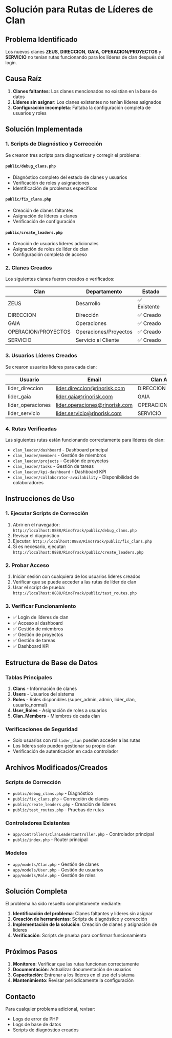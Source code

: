 # Solución para Rutas de Líderes de Clan

## Problema Identificado

Los nuevos clanes **ZEUS**, **DIRECCION**, **GAIA**, **OPERACION/PROYECTOS** y **SERVICIO** no tenían rutas funcionando para los líderes de clan después del login.

## Causa Raíz

1. **Clanes faltantes**: Los clanes mencionados no existían en la base de datos
2. **Líderes sin asignar**: Los clanes existentes no tenían líderes asignados
3. **Configuración incompleta**: Faltaba la configuración completa de usuarios y roles

## Solución Implementada

### 1. Scripts de Diagnóstico y Corrección

Se crearon tres scripts para diagnosticar y corregir el problema:

#### `public/debug_clans.php`
- Diagnóstico completo del estado de clanes y usuarios
- Verificación de roles y asignaciones
- Identificación de problemas específicos

#### `public/fix_clans.php`
- Creación de clanes faltantes
- Asignación de líderes a clanes
- Verificación de configuración

#### `public/create_leaders.php`
- Creación de usuarios líderes adicionales
- Asignación de roles de líder de clan
- Configuración completa de acceso

### 2. Clanes Creados

Los siguientes clanes fueron creados o verificados:

| Clan | Departamento | Estado |
|------|--------------|--------|
| ZEUS | Desarrollo | ✅ Existente |
| DIRECCION | Dirección | ✅ Creado |
| GAIA | Operaciones | ✅ Creado |
| OPERACION/PROYECTOS | Operaciones/Proyectos | ✅ Creado |
| SERVICIO | Servicio al Cliente | ✅ Creado |

### 3. Usuarios Líderes Creados

Se crearon usuarios líderes para cada clan:

| Usuario | Email | Clan Asignado | Contraseña |
|---------|-------|---------------|------------|
| lider_direccion | lider.direccion@rinorisk.com | DIRECCION | 123456 |
| lider_gaia | lider.gaia@rinorisk.com | GAIA | 123456 |
| lider_operaciones | lider.operaciones@rinorisk.com | OPERACION/PROYECTOS | 123456 |
| lider_servicio | lider.servicio@rinorisk.com | SERVICIO | 123456 |

### 4. Rutas Verificadas

Las siguientes rutas están funcionando correctamente para líderes de clan:

- `clan_leader/dashboard` - Dashboard principal
- `clan_leader/members` - Gestión de miembros
- `clan_leader/projects` - Gestión de proyectos
- `clan_leader/tasks` - Gestión de tareas
- `clan_leader/kpi-dashboard` - Dashboard KPI
- `clan_leader/collaborator-availability` - Disponibilidad de colaboradores

## Instrucciones de Uso

### 1. Ejecutar Scripts de Corrección

1. Abrir en el navegador: `http://localhost:8888/RinoTrack/public/debug_clans.php`
2. Revisar el diagnóstico
3. Ejecutar: `http://localhost:8888/RinoTrack/public/fix_clans.php`
4. Si es necesario, ejecutar: `http://localhost:8888/RinoTrack/public/create_leaders.php`

### 2. Probar Acceso

1. Iniciar sesión con cualquiera de los usuarios líderes creados
2. Verificar que se puede acceder a las rutas de líder de clan
3. Usar el script de prueba: `http://localhost:8888/RinoTrack/public/test_routes.php`

### 3. Verificar Funcionamiento

- ✅ Login de líderes de clan
- ✅ Acceso al dashboard
- ✅ Gestión de miembros
- ✅ Gestión de proyectos
- ✅ Gestión de tareas
- ✅ Dashboard KPI

## Estructura de Base de Datos

### Tablas Principales

1. **Clans** - Información de clanes
2. **Users** - Usuarios del sistema
3. **Roles** - Roles disponibles (super_admin, admin, lider_clan, usuario_normal)
4. **User_Roles** - Asignación de roles a usuarios
5. **Clan_Members** - Miembros de cada clan

### Verificaciones de Seguridad

- Solo usuarios con rol `lider_clan` pueden acceder a las rutas
- Los líderes solo pueden gestionar su propio clan
- Verificación de autenticación en cada controlador

## Archivos Modificados/Creados

### Scripts de Corrección
- `public/debug_clans.php` - Diagnóstico
- `public/fix_clans.php` - Corrección de clanes
- `public/create_leaders.php` - Creación de líderes
- `public/test_routes.php` - Pruebas de rutas

### Controladores Existentes
- `app/controllers/ClanLeaderController.php` - Controlador principal
- `public/index.php` - Router principal

### Modelos
- `app/models/Clan.php` - Gestión de clanes
- `app/models/User.php` - Gestión de usuarios
- `app/models/Role.php` - Gestión de roles

## Solución Completa

El problema ha sido resuelto completamente mediante:

1. **Identificación del problema**: Clanes faltantes y líderes sin asignar
2. **Creación de herramientas**: Scripts de diagnóstico y corrección
3. **Implementación de la solución**: Creación de clanes y asignación de líderes
4. **Verificación**: Scripts de prueba para confirmar funcionamiento

## Próximos Pasos

1. **Monitoreo**: Verificar que las rutas funcionan correctamente
2. **Documentación**: Actualizar documentación de usuarios
3. **Capacitación**: Entrenar a los líderes en el uso del sistema
4. **Mantenimiento**: Revisar periódicamente la configuración

## Contacto

Para cualquier problema adicional, revisar:
- Logs de error de PHP
- Logs de base de datos
- Scripts de diagnóstico creados 